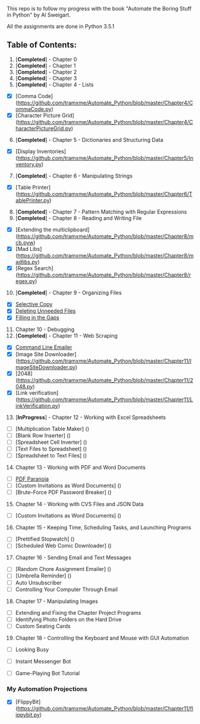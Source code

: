 This repo is to follow my progress with the book "Automate the Boring Stuff in Python" by Al Sweigart.

All the assignments are done in Python 3.5.1

## Table of Contents:
1. [**Completed**] - Chapter 0
2. [**Completed**] - Chapter 1
3. [**Completed**] - Chapter 2
4. [**Completed**] - Chapter 3
5. [**Completed**] - Chapter 4 - Lists
  * [X] [Comma Code] (https://github.com/tramxme/Automate_Python/blob/master/Chapter4/CommaCode.py)
  * [X] [Character Picture Grid] (https://github.com/tramxme/Automate_Python/blob/master/Chapter4/CharacterPictureGrid.py)
6. [**Completed**] - Chapter 5 - Dictionaries and Structuring Data
  * [X] [Display Inventories] (https://github.com/tramxme/Automate_Python/blob/master/Chapter5/Inventory.py)
7. [**Completed**] - Chapter 6 - Manipulating Strings
  * [X] [Table Printer] (https://github.com/tramxme/Automate_Python/blob/master/Chapter6/TablePrinter.py)
8. [**Completed**] - Chapter 7 - Pattern Matching with Regular Expressions
9. [**Completed**] - Chapter 8 - Reading and Writing File
  * [X] [Extending the multiclipboard] (https://github.com/tramxme/Automate_Python/blob/master/Chapter8/mcb.pyw)
  * [X] [Mad Libs] (https://github.com/tramxme/Automate_Python/blob/master/Chapter8/madlibs.py)
  * [X] [Regex Search] (https://github.com/tramxme/Automate_Python/blob/master/Chapter8/regex.py)
10. [**Completed**] - Chapter 9 - Organizing Files
  * [X] [Selective Copy](https://github.com/tramxme/Automate_Python/blob/master/Chapter9/selectiveCopy.py)
  * [X] [Deleting Unneeded Files](https://github.com/tramxme/Automate_Python/blob/master/Chapter9/DeletingUnneededFiles.py)
  * [X] [Filling in the Gaps](https://github.com/tramxme/Automate_Python/blob/master/Chapter9/FillGaps.py)
11. Chapter 10 - Debugging
12. [**Completed**] - Chapter 11 - Web Scraping
  * [X] [Command Line Emailer](https://github.com/tramxme/Automate_Python/blob/master/Chapter11/CommandLineEmailer.py)
  * [X] [Image Site Downloader] (https://github.com/tramxme/Automate_Python/blob/master/Chapter11/ImageSiteDownloader.py)
  * [X] [2048] (https://github.com/tramxme/Automate_Python/blob/master/Chapter11/2048.py)
  * [X] [Link verification] (https://github.com/tramxme/Automate_Python/blob/master/Chapter11/LinkVerification.py)
13. [**InProgress**] - Chapter 12 - Working with Excel Spreadsheets
  * [ ] [Multiplication Table Maker] ()
  * [ ] [Blank Row Inserter] ()
  * [ ] [Spreadsheet Cell Inverter] ()
  * [ ] [Text Files to Spreadsheet] ()
  * [ ] [Spreadsheet to Text Files] ()
14. Chapter 13 - Working with PDF and Word Documents
  * [ ] [PDF Paranoia]()
  * [ ] [Custom Invitations as Word Documents] ()
  * [ ] [Brute-Force PDF Password Breaker] ()
15. Chapter 14 - Working with CVS Files and JSON Data
  * [ ] [Custom Invitations as Word Documents] ()
16. Chapter 15 - Keeping Time, Scheduling Tasks, and Launching Programs
  * [ ] [Prettified Stopwatch] ()
  * [ ] [Scheduled Web Comic Downloader] ()
17. Chapter 16 - Sending Email and Text Messages
  * [ ] [Random Chore Assignment Emailer] ()
  * [ ] [Umbrella Reminder] ()
  * [ ] Auto Unsubscriber
  * [ ] Controlling Your Computer Through Email
18. Chapter 17 - Manipulating Images
  * [ ] Extending and Fixing the Chapter Project Programs
  * [ ] Identifying Photo Folders on the Hard Drive
  * [ ] Custom Seating Cards
19. Chapter 18 - Controlling the Keyboard and Mouse with GUI Automation
  * [ ] Looking Busy
  * [ ] Instant Messenger Bot
  * [ ] Game-Playing Bot Tutorial


### My Automation Projections
  * [X] [FlippyBit] (https://github.com/tramxme/Automate_Python/blob/master/Chapter11/flippybit.py)
